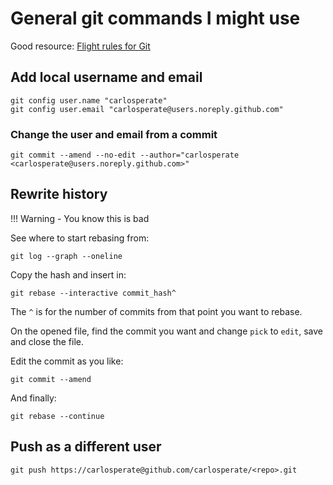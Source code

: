 # General git commands I might use

Good resource: [Flight rules for Git](https://github.com/k88hudson/git-flight-rules)


## Add local username and email

```
git config user.name "carlosperate"
git config user.email "carlosperate@users.noreply.github.com"
```

### Change the user and email from a commit

```
git commit --amend --no-edit --author="carlosperate <carlosperate@users.noreply.github.com>"
```


## Rewrite history

!!! Warning - You know this is bad

See where to start rebasing from:

```
git log --graph --oneline

```

Copy the hash and insert in:

```
git rebase --interactive commit_hash^
```

The `^` is for the number of commits from that point you want to rebase.

On the opened file, find the commit you want and change `pick` to `edit`, save and close the file.

Edit the commit as you like:

```
git commit --amend
```

And finally:

```
git rebase --continue
```


## Push as a different user

```
git push https://carlosperate@github.com/carlosperate/<repo>.git
```
